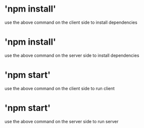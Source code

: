 # 'npm install'
use the above command on the client side to install dependencies

# 'npm install'
use the above command on the server side to install dependencies


# 'npm start'
use the above command on the client side to run client

# 'npm start'
use the above command on the server side to run server 
